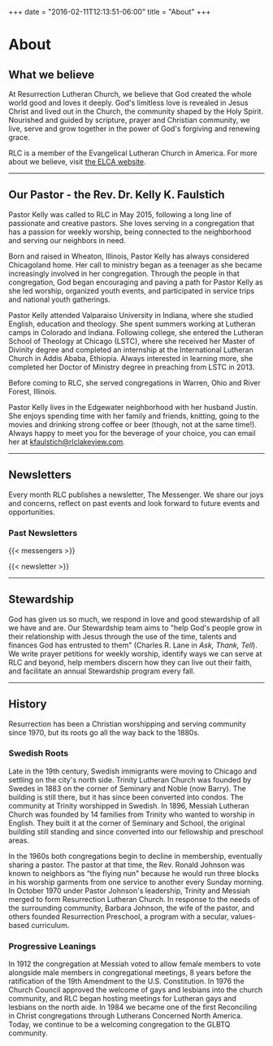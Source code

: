 +++
date = "2016-02-11T12:13:51-06:00"
title = "About"
+++

# About 

## What we believe
At Resurrection Lutheran Church, we believe that God created the whole world good and loves it deeply. God's limitless love is revealed in Jesus Christ and lived out in the Church, the community shaped by the Holy Spirit. Nourished and guided by scripture, prayer and Christian community, we live, serve and grow together in the power of God's forgiving and renewing grace.

RLC is a member of the Evangelical Lutheran Church in America. For more about we believe, visit [the ELCA website](http://www.elca.org/Faith/ELCA-Teaching).

---

## Our Pastor - the Rev. Dr. Kelly K. Faulstich
Pastor Kelly was called to RLC in May 2015, following a long line of passionate and creative pastors. She loves serving in a congregation that has a passion for weekly worship, being connected to the neighborhood and serving our neighbors in need. 

Born and raised in Wheaton, Illinois, Pastor Kelly has always considered Chicagoland home. Her call to ministry began as a teenager as she became increasingly involved in her congregation. Through the people in that congregation, God began encouraging and paving a path for Pastor Kelly as she led worship, organized youth events, and participated in service trips and national youth gatherings. 

Pastor Kelly attended Valparaiso University in Indiana, where she studied English, education and theology. She spent summers working at Lutheran camps in Colorado and Indiana. Following college, she entered the Lutheran School of Theology at Chicago (LSTC), where she received her Master of Divinity degree and completed an internship at the International Lutheran Church in Addis Ababa, Ethiopia. Always interested in learning more, she completed her Doctor of Ministry degree in preaching from LSTC in 2013. 

Before coming to RLC, she served congregations in Warren, Ohio and River Forest, Illinois. 

Pastor Kelly lives in the Edgewater neighborhood with her husband Justin. She enjoys spending time with her family and friends, knitting, going to the movies and drinking strong coffee or beer (though, not at the same time!). Always happy to meet you for the beverage of your choice, you can email her at [kfaulstich@rlclakeview.com](mailto:kfaulstich@rlclakeview.com). 

---

## Newsletters
Every month RLC publishes a newsletter, The Messenger. We share our joys and concerns, reflect on past events and look forward to future events and opportunities.

### Past Newsletters

{{< messengers >}}


{{< newsletter >}}

---

## Stewardship
God has given us so much, we respond in love and good stewardship of all we have and are. Our Stewardship team aims to "help God's people grow in their relationship with Jesus through the use of the time, talents and finances God has entrusted to them" (Charles R. Lane in _Ask, Thank, Tell_). We write prayer petitions for weekly worship, identify ways we can serve at RLC and beyond, help members discern how they can live out their faith, and facilitate an annual Stewardship program every fall. 

---

## History
Resurrection has been a Christian worshipping and serving community since 1970, but its roots go all the way back to the 1880s.

### Swedish Roots
Late in the 19th century, Swedish immigrants were moving to Chicago and settling on the city's north side. Trinity Lutheran Church was founded by Swedes in 1883 on the corner of Seminary and Noble (now Barry). The building is still there, but it has since been converted into condos. The community at Trinity worshipped in Swedish. In 1896, Messiah Lutheran Church was founded by 14 families from Trinity who wanted to worship in English. They built it at the corner of Seminary and School, the original building still standing and since converted into our fellowship and preschool areas. 

In the 1960s both congregations begin to decline in membership, eventually sharing a pastor. The pastor at that time, the Rev. Ronald Johnson was known to neighbors as “the flying nun" because he would run three blocks in his worship garments from one service to another every Sunday morning. In October 1970 under Pastor Johnson's leadership, Trinity and Messiah merged to form Resurrection Lutheran Church. In response to the needs of the surrounding community, Barbara Johnson, the wife of the pastor, and others founded Resurrection Preschool, a program with a secular, values-based curriculum.

### Progressive Leanings
In 1912 the congregation at Messiah voted to allow female members to vote alongside male members in congregational meetings, 8 years before the ratification of the 19th Amendment to the U.S. Constitution. In 1976 the Church Council approved the welcome of gays and lesbians into the church community, and RLC began hosting meetings for Lutheran gays and lesbians on the north aide. In 1984 we became one of the first Reconciling in Christ congregations through Lutherans Concerned North America. Today, we continue to be a welcoming congregation to the GLBTQ community. 
